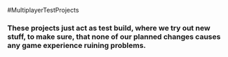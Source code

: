 #MultiplayerTestProjects

### These projects just act as test build, where we try out new stuff, to make sure, that none of our planned changes causes any game experience ruining problems.